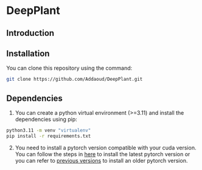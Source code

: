 # DeepPlant

## Introduction

## Installation
You can clone this repository using the command:
```bash
git clone https://github.com/Addaoud/DeepPlant.git
```

## Dependencies
1) You can create a python virtual environment (>=3.11) and install the dependencies using pip:
```bash
python3.11 -m venv "virtualenv"
pip install -r requirements.txt
```
2) You need to install a pytorch version compatible with your cuda version. You can follow the steps in [here](https://pytorch.org/) to install the latest pytorch version or you can refer to [previous versions](https://pytorch.org/get-started/previous-versions/) to install an older pytorch version. 
